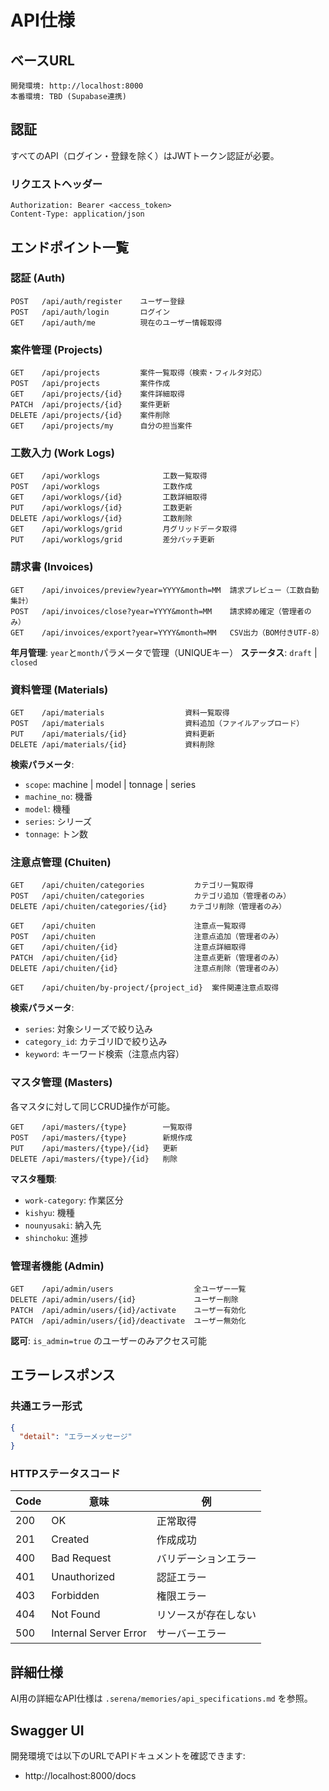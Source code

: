 # API仕様

## ベースURL

```
開発環境: http://localhost:8000
本番環境: TBD (Supabase連携)
```

## 認証

すべてのAPI（ログイン・登録を除く）はJWTトークン認証が必要。

### リクエストヘッダー

```
Authorization: Bearer <access_token>
Content-Type: application/json
```

## エンドポイント一覧

### 認証 (Auth)

```
POST   /api/auth/register    ユーザー登録
POST   /api/auth/login       ログイン
GET    /api/auth/me          現在のユーザー情報取得
```

### 案件管理 (Projects)

```
GET    /api/projects         案件一覧取得（検索・フィルタ対応）
POST   /api/projects         案件作成
GET    /api/projects/{id}    案件詳細取得
PATCH  /api/projects/{id}    案件更新
DELETE /api/projects/{id}    案件削除
GET    /api/projects/my      自分の担当案件
```

### 工数入力 (Work Logs)

```
GET    /api/worklogs              工数一覧取得
POST   /api/worklogs              工数作成
GET    /api/worklogs/{id}         工数詳細取得
PUT    /api/worklogs/{id}         工数更新
DELETE /api/worklogs/{id}         工数削除
GET    /api/worklogs/grid         月グリッドデータ取得
PUT    /api/worklogs/grid         差分パッチ更新
```

### 請求書 (Invoices)

```
GET    /api/invoices/preview?year=YYYY&month=MM  請求プレビュー（工数自動集計）
POST   /api/invoices/close?year=YYYY&month=MM    請求締め確定（管理者のみ）
GET    /api/invoices/export?year=YYYY&month=MM   CSV出力（BOM付きUTF-8）
```

**年月管理**: `year`と`month`パラメータで管理（UNIQUEキー）
**ステータス**: `draft` | `closed`

### 資料管理 (Materials)

```
GET    /api/materials                  資料一覧取得
POST   /api/materials                  資料追加（ファイルアップロード）
PUT    /api/materials/{id}             資料更新
DELETE /api/materials/{id}             資料削除
```

**検索パラメータ**:
- `scope`: machine | model | tonnage | series
- `machine_no`: 機番
- `model`: 機種
- `series`: シリーズ
- `tonnage`: トン数

### 注意点管理 (Chuiten)

```
GET    /api/chuiten/categories           カテゴリ一覧取得
POST   /api/chuiten/categories           カテゴリ追加（管理者のみ）
DELETE /api/chuiten/categories/{id}     カテゴリ削除（管理者のみ）

GET    /api/chuiten                      注意点一覧取得
POST   /api/chuiten                      注意点追加（管理者のみ）
GET    /api/chuiten/{id}                 注意点詳細取得
PATCH  /api/chuiten/{id}                 注意点更新（管理者のみ）
DELETE /api/chuiten/{id}                 注意点削除（管理者のみ）

GET    /api/chuiten/by-project/{project_id}  案件関連注意点取得
```

**検索パラメータ**:
- `series`: 対象シリーズで絞り込み
- `category_id`: カテゴリIDで絞り込み
- `keyword`: キーワード検索（注意点内容）

### マスタ管理 (Masters)

各マスタに対して同じCRUD操作が可能。

```
GET    /api/masters/{type}        一覧取得
POST   /api/masters/{type}        新規作成
PUT    /api/masters/{type}/{id}   更新
DELETE /api/masters/{type}/{id}   削除
```

**マスタ種類**:
- `work-category`: 作業区分
- `kishyu`: 機種
- `nounyusaki`: 納入先
- `shinchoku`: 進捗

### 管理者機能 (Admin)

```
GET    /api/admin/users                  全ユーザー一覧
DELETE /api/admin/users/{id}             ユーザー削除
PATCH  /api/admin/users/{id}/activate    ユーザー有効化
PATCH  /api/admin/users/{id}/deactivate  ユーザー無効化
```

**認可**: `is_admin=true` のユーザーのみアクセス可能

## エラーレスポンス

### 共通エラー形式

```json
{
  "detail": "エラーメッセージ"
}
```

### HTTPステータスコード

| Code | 意味 | 例 |
|------|-----|---|
| 200 | OK | 正常取得 |
| 201 | Created | 作成成功 |
| 400 | Bad Request | バリデーションエラー |
| 401 | Unauthorized | 認証エラー |
| 403 | Forbidden | 権限エラー |
| 404 | Not Found | リソースが存在しない |
| 500 | Internal Server Error | サーバーエラー |

## 詳細仕様

AI用の詳細なAPI仕様は `.serena/memories/api_specifications.md` を参照。

## Swagger UI

開発環境では以下のURLでAPIドキュメントを確認できます:
- http://localhost:8000/docs

